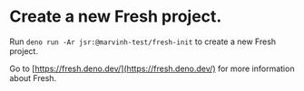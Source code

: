 # Create a new Fresh project.

Run `deno run -Ar jsr:@marvinh-test/fresh-init` to create a new Fresh project.

Go to [https://fresh.deno.dev/](https://fresh.deno.dev/) for more information
about Fresh.
